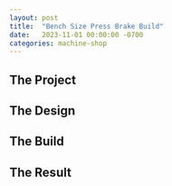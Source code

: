 ```yaml
---
layout: post
title:  "Bench Size Press Brake Build"
date:   2023-11-01 00:00:00 -0700
categories: machine-shop
---
```


## The Project

## The Design

## The Build

## The Result